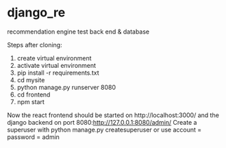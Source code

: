 # django_re
recommendation engine test back end &amp; database

Steps after cloning:
1. create virtual environment
2. activate virtual environment
3. pip install -r requirements.txt
4. cd mysite
5. python manage.py runserver 8080
6. cd frontend
7. npm start

Now the react frontend should be started on http://localhost:3000/ and the django backend on port 8080:http://127.0.0.1:8080/admin/
Create a superuser with python manage.py createsuperuser or use account = password = admin

